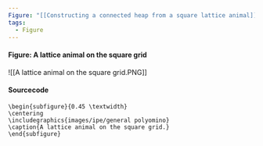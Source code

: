 ```yaml
---
Figure: "[[Constructing a connected heap from a square lattice animal]]"
tags:
  - Figure
---
```

#### Figure: A lattice animal on the square grid

![[A lattice animal on the square grid.PNG]]

#### Sourcecode

```
\begin{subfigure}{0.45 \textwidth}
\centering
\includegraphics{images/ipe/general polyomino}
\caption{A lattice animal on the square grid.}
\end{subfigure}
```